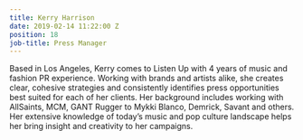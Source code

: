 ```yaml
---
title: Kerry Harrison
date: 2019-02-14 11:22:00 Z
position: 18
job-title: Press Manager
---
```


Based in Los Angeles, Kerry comes to Listen Up with 4 years of music and fashion PR experience. Working with brands and artists alike, she creates clear, cohesive strategies and consistently identifies press opportunities best suited for each of her clients. Her background includes working with AllSaints, MCM, GANT Rugger to Mykki Blanco, Demrick, Savant and others. Her extensive knowledge of today’s music and pop culture landscape helps her bring insight and creativity to her campaigns.